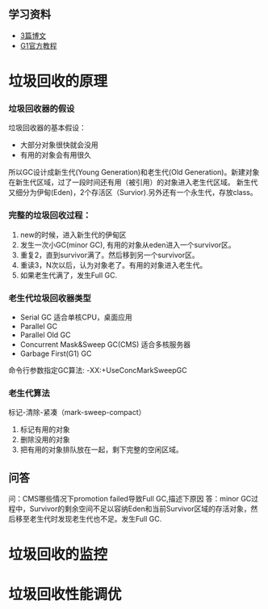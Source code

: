 ## 学习资料
* [3篇博文](https://www.cubrid.org/blog/how-to-monitor-java-garbage-collection/)
* [G1官方教程](https://www.oracle.com/technetwork/tutorials/tutorials-1876574.html)

# 垃圾回收的原理
### 垃圾回收器的假设
垃圾回收器的基本假设：
* 大部分对象很快就会没用
* 有用的对象会有用很久

所以GC设计成新生代(Young Generation)和老生代(Old Generation)。新建对象在新生代区域，过了一段时间还有用（被引用）的对象进入老生代区域。
新生代又细分为伊甸(Eden)，2个存活区（Survior).另外还有一个永生代，存放class。

### 完整的垃圾回收过程：
1. new的时候，进入新生代的伊甸区
2. 发生一次小GC(minor GC), 有用的对象从eden进入一个survivor区。
3. 重复2，直到survivor满了。然后移到另一个survivor区。
4. 重读3，N次以后，认为对象老了。有用的对象进入老生代。
5. 如果老生代满了，发生Full GC.


### 老生代垃圾回收器类型
* Serial GC  适合单核CPU，桌面应用
* Parallel GC
* Parallel Old GC
* Concurrent Mask&Sweep GC(CMS)  适合多核服务器
* Garbage First(G1) GC

命令行参数指定GC算法: -XX:+UseConcMarkSweepGC

### 老生代算法
标记-清除-紧凑（mark-sweep-compact）
1. 标记有用的对象
2. 删除没用的对象
3. 把有用的对象排队放在一起，剩下完整的空闲区域。

## 问答
问：CMS哪些情况下promotion failed导致Full GC,描述下原因
答：minor GC过程中，Survivor的剩余空间不足以容纳Eden和当前Survivor区域的存活对象，然后移至老生代时发现老生代也不足。发生Full GC.

# 垃圾回收的监控


# 垃圾回收性能调优
